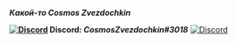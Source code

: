 ***Какой-то Cosmos Zvezdochkin***


 **[![Discord](https://cdn.discordapp.com/emojis/889446050564300821.png?size=24)](https://discord.com/) Discord: *CosmosZvezdochkin#3018***      [![Discord](https://cdn.discordapp.com/avatars/648130613945040907/a_143f2d8027d54d6030004895f8e78de5.gif?size=80)](https://discord.com/)
